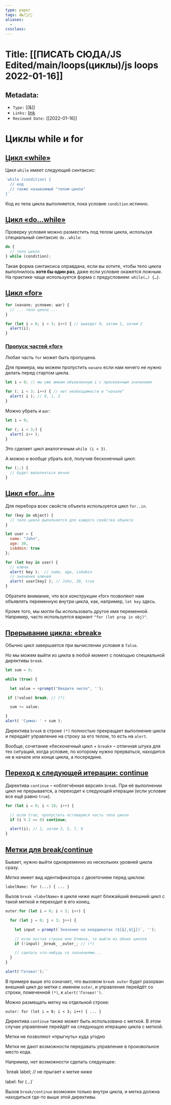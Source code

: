 ```yaml
---
type: paper
tags: 📥️/📜️/🔱
aliases:
  - 
cssclass: 
---
```




# Title: **[[ПИСАТЬ СЮДА/JS Edited/main/loops(циклы)/js loops 2022-01-16]]**


## Metadata:

- `Type:` [[&]]
- `Links:` [link](https://learn.javascript.ru/while-for)
- `Reviewed Date:` [[2022-01-16]]


# Циклы while и for
## [Цикл «while»](https://learn.javascript.ru/while-for#tsikl-while)

Цикл `while` имеет следующий синтаксис:
```javascript
`while (condition) {
  // код
  // также называемый "телом цикла"
}`
```
Код из тела цикла выполняется, пока условие `condition` истинно.

## [Цикл «do…while»](https://learn.javascript.ru/while-for#tsikl-dowhile)

Проверку условия можно разместить под телом цикла, используя специальный синтаксис
`do..while`:
```javascript
do {
  // тело цикла
} while (condition);
```

Такая форма синтаксиса оправдана, если вы хотите, чтобы тело цикла выполнилось **хотя бы один раз**, даже если условие окажется ложным. На практике чаще используется форма с предусловием: `while(…) {…}`.

## [Цикл «for»](https://learn.javascript.ru/while-for#tsikl-for)
```javascript
for (начало; условие; шаг) {
  // ... тело цикла ...
}

for (let i = 0; i < 3; i++) { // выведет 0, затем 1, затем 2
  alert(i);
}
```

### [Пропуск частей «for»](https://learn.javascript.ru/while-for#propusk-chastey-for)

Любая часть `for` может быть пропущена.

Для примера, мы можем пропустить `начало` если нам ничего не нужно делать перед стартом цикла.

```javascript
let i = 0; // мы уже имеем объявленную i с присвоенным значением

for (; i < 3; i++) { // нет необходимости в "начале"
  alert( i ); // 0, 1, 2
}
```

Можно убрать и `шаг`:
```javascript
let i = 0;

for (; i < 3;) {
  alert( i++ );
}
```

Это сделает цикл аналогичным `while (i < 3)`.

А можно и вообще убрать всё, получив бесконечный цикл:
```javascript
for (;;) {
  // будет выполняться вечно
}
```

## [Цикл «for…in»](https://learn.javascript.ru/object#tsikl-for-in)

Для перебора всех свойств объекта используется цикл `for..in`. 
```javascript
for (key in object) {
  // тело цикла выполняется для каждого свойства объекта
}

let user = {
  name: "John",
  age: 30,
  isAdmin: true
};

for (let key in user) {
  // ключи
  alert( key );  // name, age, isAdmin
  // значения ключей
  alert( user[key] ); // John, 30, true
}
```

Обратите внимание, что все конструкции «for» позволяют нам объявлять переменную внутри цикла, как, например, `let key` здесь.

Кроме того, мы могли бы использовать другое имя переменной. Например, часто используется вариант `"for (let prop in obj)"`.
## [Прерывание цикла: «break»](https://learn.javascript.ru/while-for#preryvanie-tsikla-break)

Обычно цикл завершается при вычислении _условия_ в `false`.

Но мы можем выйти из цикла в любой момент с помощью специальной директивы `break`.
```javascript
let sum = 0;

while (true) {

  let value = +prompt("Введите число", '');

 if (!value) break; // (*)

  sum += value;

}
alert( 'Сумма: ' + sum );
```

Директива `break` в строке `(*)` полностью прекращает выполнение цикла и передаёт управление на строку за его телом, то есть на `alert`.

Вообще, сочетание «бесконечный цикл + `break`» – отличная штука для тех ситуаций, когда условие, по которому нужно прерваться, находится не в начале или конце цикла, а посередине.

## [Переход к следующей итерации: continue](https://learn.javascript.ru/while-for#continue)

Директива `continue` – «облегчённая версия» `break`. При её выполнении цикл не прерывается, а переходит к следующей итерации (если условие все ещё равно `true`).
```javascript
for (let i = 0; i < 10; i++) {

  // если true, пропустить оставшуюся часть тела цикла
  if (i % 2 == 0) continue;

  alert(i); // 1, затем 3, 5, 7, 9
}
```

## [Метки для break/continue](https://learn.javascript.ru/while-for#metki-dlya-break-continue)

Бывает, нужно выйти одновременно из нескольких уровней цикла сразу.

_Метка_ имеет вид идентификатора с двоеточием перед циклом:

`labelName: for (...) {
  ...
}`

Вызов `break <labelName>` в цикле ниже ищет ближайший внешний цикл с такой меткой и переходит в его конец.

```javascript
outer:for (let i = 0; i < 3; i++) {

  for (let j = 0; j < 3; j++) {

    let input = prompt(`Значение на координатах (${i},${j})`, '');

    // если пустая строка или Отмена, то выйти из обоих циклов
    if (!input) _break_ _outer_; // (*)

    // сделать что-нибудь со значениями...
  }
}

alert('Готово!');``
```

В примере выше это означает, что вызовом `break outer` будет разорван внешний цикл до метки с именем `outer`, и управление перейдёт со строки, помеченной `(*)`, к `alert('Готово!')`.

Можно размещать метку на отдельной строке:

`outer:
for (let i = 0; i < 3; i++) { ... }`

Директива `continue` также может быть использована с меткой. В этом случае управление перейдёт на следующую итерацию цикла с меткой.

Метки не позволяют «прыгнуть» куда угодно

Метки не дают возможности передавать управление в произвольное место кода.

Например, нет возможности сделать следующее:

`break label; // не прыгает к метке ниже

label: for (...)`

Вызов `break/continue` возможен только внутри цикла, и метка должна находиться где-то выше этой директивы.



